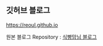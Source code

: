 ## 깃허브 블로그

<https://reoul.github.io>

원본 블로그 Repository : [식빵맘님 블로그](https://github.com/ansohxxn/ansohxxn.github.io)
